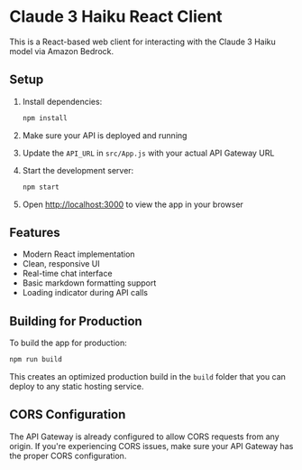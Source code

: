# Claude 3 Haiku React Client

This is a React-based web client for interacting with the Claude 3 Haiku model via Amazon Bedrock.

## Setup

1. Install dependencies:
   ```bash
   npm install
   ```

2. Make sure your API is deployed and running

3. Update the `API_URL` in `src/App.js` with your actual API Gateway URL

4. Start the development server:
   ```bash
   npm start
   ```

5. Open [http://localhost:3000](http://localhost:3000) to view the app in your browser

## Features

- Modern React implementation
- Clean, responsive UI
- Real-time chat interface
- Basic markdown formatting support
- Loading indicator during API calls

## Building for Production

To build the app for production:

```bash
npm run build
```

This creates an optimized production build in the `build` folder that you can deploy to any static hosting service.

## CORS Configuration

The API Gateway is already configured to allow CORS requests from any origin. If you're experiencing CORS issues, make sure your API Gateway has the proper CORS configuration.
